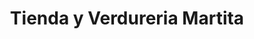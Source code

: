 ---
title: "Tienda y Verdureria Martita"
url: /fraijanes/tienda-y-verdureria-martita/
shop: quiosco
---